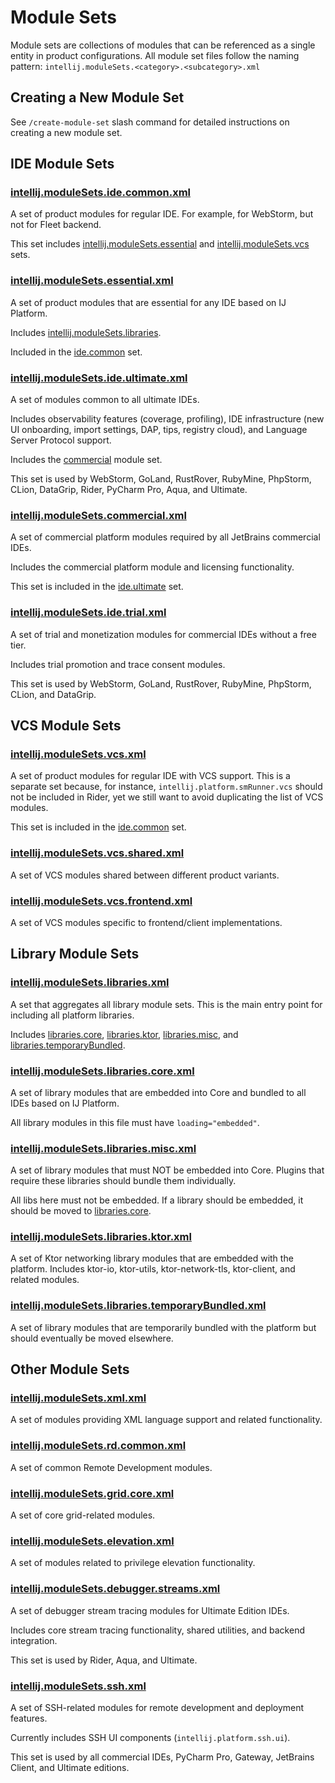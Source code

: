 # Module Sets

Module sets are collections of modules that can be referenced as a single entity in product configurations.
All module set files follow the naming pattern: `intellij.moduleSets.<category>.<subcategory>.xml`

## Creating a New Module Set

See `/create-module-set` slash command for detailed instructions on creating a new module set.

## IDE Module Sets

### [intellij.moduleSets.ide.common.xml](intellij.moduleSets.ide.common.xml)

A set of product modules for regular IDE. For example, for WebStorm, but not for Fleet backend.

This set includes [intellij.moduleSets.essential](#intellijmodulesetsessentialxml) and [intellij.moduleSets.vcs](#intellijmodulesetsvcsxml) sets.

### [intellij.moduleSets.essential.xml](intellij.moduleSets.essential.xml)

A set of product modules that are essential for any IDE based on IJ Platform.

Includes [intellij.moduleSets.libraries](#intellijmodulesetslibrariesxml).

Included in the [ide.common](#intellijmodulesetsidecommonxml) set.

### [intellij.moduleSets.ide.ultimate.xml](intellij.moduleSets.ide.ultimate.xml)

A set of modules common to all ultimate IDEs.

Includes observability features (coverage, profiling), IDE infrastructure (new UI onboarding, import settings, DAP, tips, registry cloud), and Language Server Protocol support.

Includes the [commercial](#intellijmodulesetscommercialxml) module set.

This set is used by WebStorm, GoLand, RustRover, RubyMine, PhpStorm, CLion, DataGrip, Rider, PyCharm Pro, Aqua, and Ultimate.

### [intellij.moduleSets.commercial.xml](intellij.moduleSets.commercial.xml)

A set of commercial platform modules required by all JetBrains commercial IDEs.

Includes the commercial platform module and licensing functionality.

This set is included in the [ide.ultimate](#intellijmodulesetsideultimatexml) set.

### [intellij.moduleSets.ide.trial.xml](intellij.moduleSets.ide.trial.xml)

A set of trial and monetization modules for commercial IDEs without a free tier.

Includes trial promotion and trace consent modules.

This set is used by WebStorm, GoLand, RustRover, RubyMine, PhpStorm, CLion, and DataGrip.

## VCS Module Sets

### [intellij.moduleSets.vcs.xml](intellij.moduleSets.vcs.xml)

A set of product modules for regular IDE with VCS support.
This is a separate set because, for instance, `intellij.platform.smRunner.vcs` should not be included in Rider,
yet we still want to avoid duplicating the list of VCS modules.

This set is included in the [ide.common](#intellijmodulesetsidecommonxml) set.

### [intellij.moduleSets.vcs.shared.xml](intellij.moduleSets.vcs.shared.xml)

A set of VCS modules shared between different product variants.

### [intellij.moduleSets.vcs.frontend.xml](intellij.moduleSets.vcs.frontend.xml)

A set of VCS modules specific to frontend/client implementations.

## Library Module Sets

### [intellij.moduleSets.libraries.xml](intellij.moduleSets.libraries.xml)

A set that aggregates all library module sets. This is the main entry point for including all platform libraries.

Includes [libraries.core](#intellijmodulesetslibrariescorexml), [libraries.ktor](#intellijmodulesetslibrariesktrxml), [libraries.misc](#intellijmodulesetslibrariesmiscxml), and [libraries.temporaryBundled](#intellijmodulesetslibrariestemporarybundledxml).

### [intellij.moduleSets.libraries.core.xml](intellij.moduleSets.libraries.core.xml)

A set of library modules that are embedded into Core and bundled to all IDEs based on IJ Platform.

All library modules in this file must have `loading="embedded"`.

### [intellij.moduleSets.libraries.misc.xml](intellij.moduleSets.libraries.misc.xml)

A set of library modules that must NOT be embedded into Core.
Plugins that require these libraries should bundle them individually.

All libs here must not be embedded. If a library should be embedded, it should be moved to [libraries.core](#intellijmodulesetslibrariescorexml).

### [intellij.moduleSets.libraries.ktor.xml](intellij.moduleSets.libraries.ktor.xml)

A set of Ktor networking library modules that are embedded with the platform.
Includes ktor-io, ktor-utils, ktor-network-tls, ktor-client, and related modules.

### [intellij.moduleSets.libraries.temporaryBundled.xml](intellij.moduleSets.libraries.temporaryBundled.xml)

A set of library modules that are temporarily bundled with the platform but should eventually be moved elsewhere.

## Other Module Sets

### [intellij.moduleSets.xml.xml](intellij.moduleSets.xml.xml)

A set of modules providing XML language support and related functionality.

### [intellij.moduleSets.rd.common.xml](intellij.moduleSets.rd.common.xml)

A set of common Remote Development modules.

### [intellij.moduleSets.grid.core.xml](intellij.moduleSets.grid.core.xml)

A set of core grid-related modules.

### [intellij.moduleSets.elevation.xml](intellij.moduleSets.elevation.xml)

A set of modules related to privilege elevation functionality.

### [intellij.moduleSets.debugger.streams.xml](intellij.moduleSets.debugger.streams.xml)

A set of debugger stream tracing modules for Ultimate Edition IDEs.

Includes core stream tracing functionality, shared utilities, and backend integration.

This set is used by Rider, Aqua, and Ultimate.

### [intellij.moduleSets.ssh.xml](intellij.moduleSets.ssh.xml)

A set of SSH-related modules for remote development and deployment features.

Currently includes SSH UI components (`intellij.platform.ssh.ui`).

This set is used by all commercial IDEs, PyCharm Pro, Gateway, JetBrains Client, and Ultimate editions.